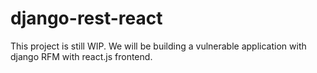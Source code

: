 # django-rest-react
This project is still WIP. We will be building a vulnerable application with django RFM with react.js frontend.
